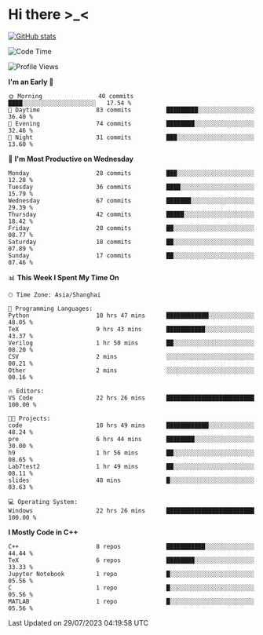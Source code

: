 # Hi there \>_<

[![GitHub stats](https://github-readme-stats.vercel.app/api?username=ARessegetesStery&show_icons=true&theme=transparent)](https://github.com/anuraghazra/github-readme-stats)

<!--START_SECTION:waka-->
![Code Time](http://img.shields.io/badge/Code%20Time-253%20hrs%2048%20mins-blue)

![Profile Views](http://img.shields.io/badge/Profile%20Views-0-blue)

**I'm an Early 🐤** 

```text
🌞 Morning                40 commits          ████░░░░░░░░░░░░░░░░░░░░░   17.54 % 
🌆 Daytime                83 commits          █████████░░░░░░░░░░░░░░░░   36.40 % 
🌃 Evening                74 commits          ████████░░░░░░░░░░░░░░░░░   32.46 % 
🌙 Night                  31 commits          ███░░░░░░░░░░░░░░░░░░░░░░   13.60 % 
```
📅 **I'm Most Productive on Wednesday** 

```text
Monday                   28 commits          ███░░░░░░░░░░░░░░░░░░░░░░   12.28 % 
Tuesday                  36 commits          ████░░░░░░░░░░░░░░░░░░░░░   15.79 % 
Wednesday                67 commits          ███████░░░░░░░░░░░░░░░░░░   29.39 % 
Thursday                 42 commits          █████░░░░░░░░░░░░░░░░░░░░   18.42 % 
Friday                   20 commits          ██░░░░░░░░░░░░░░░░░░░░░░░   08.77 % 
Saturday                 18 commits          ██░░░░░░░░░░░░░░░░░░░░░░░   07.89 % 
Sunday                   17 commits          ██░░░░░░░░░░░░░░░░░░░░░░░   07.46 % 
```


📊 **This Week I Spent My Time On** 

```text
🕑︎ Time Zone: Asia/Shanghai

💬 Programming Languages: 
Python                   10 hrs 47 mins      ████████████░░░░░░░░░░░░░   48.05 % 
TeX                      9 hrs 43 mins       ███████████░░░░░░░░░░░░░░   43.37 % 
Verilog                  1 hr 50 mins        ██░░░░░░░░░░░░░░░░░░░░░░░   08.20 % 
CSV                      2 mins              ░░░░░░░░░░░░░░░░░░░░░░░░░   00.21 % 
Other                    2 mins              ░░░░░░░░░░░░░░░░░░░░░░░░░   00.16 % 

🔥 Editors: 
VS Code                  22 hrs 26 mins      █████████████████████████   100.00 % 

🐱‍💻 Projects: 
code                     10 hrs 49 mins      ████████████░░░░░░░░░░░░░   48.24 % 
pre                      6 hrs 44 mins       ████████░░░░░░░░░░░░░░░░░   30.00 % 
h9                       1 hr 56 mins        ██░░░░░░░░░░░░░░░░░░░░░░░   08.65 % 
Lab7test2                1 hr 49 mins        ██░░░░░░░░░░░░░░░░░░░░░░░   08.11 % 
slides                   48 mins             █░░░░░░░░░░░░░░░░░░░░░░░░   03.63 % 

💻 Operating System: 
Windows                  22 hrs 26 mins      █████████████████████████   100.00 % 
```

**I Mostly Code in C++** 

```text
C++                      8 repos             ███████████░░░░░░░░░░░░░░   44.44 % 
TeX                      6 repos             ████████░░░░░░░░░░░░░░░░░   33.33 % 
Jupyter Notebook         1 repo              █░░░░░░░░░░░░░░░░░░░░░░░░   05.56 % 
C                        1 repo              █░░░░░░░░░░░░░░░░░░░░░░░░   05.56 % 
MATLAB                   1 repo              █░░░░░░░░░░░░░░░░░░░░░░░░   05.56 % 
```




 Last Updated on 29/07/2023 04:19:58 UTC
<!--END_SECTION:waka-->
